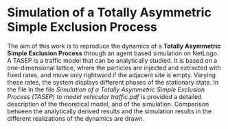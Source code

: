 # Simulation of a Totally Asymmetric Simple Exclusion Process

The aim of this work is to reproduce the dynamics of a **Totally Asymmetric Simple Exclusion Process** through an agent based simulation on NetLogo. 
A TASEP is a traffic model that can be analytically studied. It is based on a one-dimensional lattice, where the particles are injected and extracted with fixed rates, and move only rightward if the adjacent site is empty. 
Varying these rates, the system displays different phases of the stationary state. In the file In the file *Simulation of a Totally Asymmetric Simple Exclusion Process (TASEP) to model vehicular traffic.pdf* is
provided a detailed description of the theoretical model, and of the simulation. Comparison between the analytically derived results and the simulation results in the different realizations of the dynamics are drawn.
